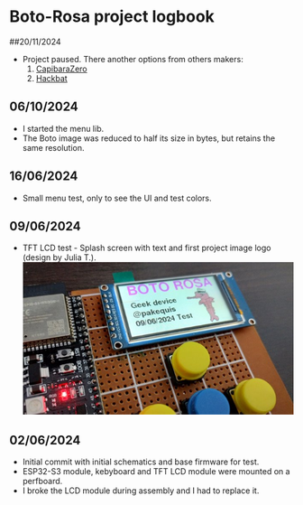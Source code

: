 # **Boto-Rosa project logbook**

##20/11/2024
- Project paused. There another options from others makers:
    1. [CapibaraZero](https://github.com/CapibaraZero/)
    2. [Hackbat](https://github.com/controlpaths/hackbat)

## 06/10/2024
- I started the menu lib.
- The Boto image was reduced to half its size in bytes, but retains the same resolution.

## 16/06/2024
- Small menu test, only to see the UI and test colors.

## 09/06/2024
- TFT LCD test - Splash screen with text and first project image logo (design by Julia T.).
![Splash screen](Images/splash.jpg)

## 02/06/2024
 - Initial commit with initial schematics and base firmware for test.
 - ESP32-S3 module, kebyboard and TFT LCD module were mounted on a perfboard.
 - I broke the LCD module during assembly and I had to replace it.
